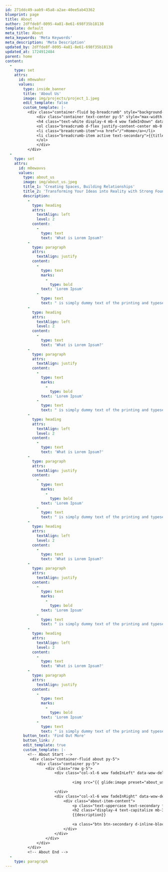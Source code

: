 ```yaml
---
id: 271ddc49-aab9-45a8-a2ae-40ee5ab43362
blueprint: page
title: About
author: 2dffde8f-8095-4a81-8e61-698f35b18138
template: default
meta_title: About
meta_keywords: 'Meta Keywords'
meta_description: 'Meta Description'
updated_by: 2dffde8f-8095-4a81-8e61-698f35b18138
updated_at: 1724912484
parent: home
content:
  -
    type: set
    attrs:
      id: m0ewahnr
      values:
        type: inside_banner
        title: 'About Us'
        image: img/projects/project_1.jpeg
        edit_template: false
        custom_template: |-
          <div class="container-fluid bg-breadcrumb" style="background-image: url({{image}});">
              <div class="container text-center py-5" style="max-width: 900px;">
              <h4 class="text-white display-4 mb-4 wow fadeInDown" data-wow-delay="0.1s" style="visibility: visible; animation-delay: 0.1s; animation-name: fadeInDown;">{{title}}</h4>
              <ol class="breadcrumb d-flex justify-content-center mb-0 wow fadeInDown" data-wow-delay="0.3s" style="visibility: visible; animation-delay: 0.3s; animation-name: fadeInDown;">
              <li class="breadcrumb-item"><a href="/">Home</a></li>
              <li class="breadcrumb-item active text-secondary">{{title}}</li>
              </ol>
              </div>
          </div>
  -
    type: set
    attrs:
      id: m0ewavvs
      values:
        type: about_us
        image: img/about_us.jpeg
        title_1: 'Creating Spaces, Building Relationships'
        title_2: 'Transforming Your Ideas into Reality with Strong Foundation and Expertise'
        description:
          -
            type: heading
            attrs:
              textAlign: left
              level: 2
            content:
              -
                type: text
                text: 'What is Lorem Ipsum?'
          -
            type: paragraph
            attrs:
              textAlign: justify
            content:
              -
                type: text
                marks:
                  -
                    type: bold
                text: 'Lorem Ipsum'
              -
                type: text
                text: " is simply dummy text of the printing and typesetting industry. Lorem Ipsum has been the industry's standard dummy text ever since the 1500s, when an unknown printer took a galley of type and scrambled it to make a type specimen book. It has survived not only five centuries, but also the leap into electronic typesetting, remaining essentially unchanged. It was popularised in the 1960s with the release of Letraset sheets containing Lorem Ipsum passages, and more recently with desktop publishing software like Aldus PageMaker including versions of Lorem Ipsum."
          -
            type: heading
            attrs:
              textAlign: left
              level: 2
            content:
              -
                type: text
                text: 'What is Lorem Ipsum?'
          -
            type: paragraph
            attrs:
              textAlign: justify
            content:
              -
                type: text
                marks:
                  -
                    type: bold
                text: 'Lorem Ipsum'
              -
                type: text
                text: " is simply dummy text of the printing and typesetting industry. Lorem Ipsum has been the industry's standard dummy text ever since the 1500s, when an unknown printer took a galley of type and scrambled it to make a type specimen book. It has survived not only five centuries, but also the leap into electronic typesetting, remaining essentially unchanged. It was popularised in the 1960s with the release of Letraset sheets containing Lorem Ipsum passages, and more recently with desktop publishing software like Aldus PageMaker including versions of Lorem Ipsum."
          -
            type: heading
            attrs:
              textAlign: left
              level: 2
            content:
              -
                type: text
                text: 'What is Lorem Ipsum?'
          -
            type: paragraph
            attrs:
              textAlign: justify
            content:
              -
                type: text
                marks:
                  -
                    type: bold
                text: 'Lorem Ipsum'
              -
                type: text
                text: " is simply dummy text of the printing and typesetting industry. Lorem Ipsum has been the industry's standard dummy text ever since the 1500s, when an unknown printer took a galley of type and scrambled it to make a type specimen book. It has survived not only five centuries, but also the leap into electronic typesetting, remaining essentially unchanged. It was popularised in the 1960s with the release of Letraset sheets containing Lorem Ipsum passages, and more recently with desktop publishing software like Aldus PageMaker including versions of Lorem Ipsum."
          -
            type: heading
            attrs:
              textAlign: left
              level: 2
            content:
              -
                type: text
                text: 'What is Lorem Ipsum?'
          -
            type: paragraph
            attrs:
              textAlign: justify
            content:
              -
                type: text
                marks:
                  -
                    type: bold
                text: 'Lorem Ipsum'
              -
                type: text
                text: " is simply dummy text of the printing and typesetting industry. Lorem Ipsum has been the industry's standard dummy text ever since the 1500s, when an unknown printer took a galley of type and scrambled it to make a type specimen book. It has survived not only five centuries, but also the leap into electronic typesetting, remaining essentially unchanged. It was popularised in the 1960s with the release of Letraset sheets containing Lorem Ipsum passages, and more recently with desktop publishing software like Aldus PageMaker including versions of Lorem Ipsum."
          -
            type: heading
            attrs:
              textAlign: left
              level: 2
            content:
              -
                type: text
                text: 'What is Lorem Ipsum?'
          -
            type: paragraph
            attrs:
              textAlign: justify
            content:
              -
                type: text
                marks:
                  -
                    type: bold
                text: 'Lorem Ipsum'
              -
                type: text
                text: " is simply dummy text of the printing and typesetting industry. Lorem Ipsum has been the industry's standard dummy text ever since the 1500s, when an unknown printer took a galley of type and scrambled it to make a type specimen book. It has survived not only five centuries, but also the leap into electronic typesetting, remaining essentially unchanged. It was popularised in the 1960s with the release of Letraset sheets containing Lorem Ipsum passages, and more recently with desktop publishing software like Aldus PageMaker including versions of Lorem Ipsum."
        button_text: 'Find Out More'
        button_link: /
        edit_template: true
        custom_template: |-
          <!-- About Start --> 
           <div class="container-fluid about py-5"> 
              <div class="container py-5">
                  <div class="row g-5">
                      <div class="col-xl-6 wow fadeInLeft" data-wow-delay="0.1s">
                         
                              <img src="{{ glide:image preset="about_us" }}" class="img-1 img-fluid w-100"  alt="{{title_1}}">
                         
                      </div>
                      <div class="col-xl-6 wow fadeInRight" data-wow-delay="0.1s">
                          <div class="about-item-content">
                              <p class="text-uppercase text-secondary fs-5 mb-0">{{title_1}}</p>
                              <h2 class="display-4 text-capitalize mb-3">{{title_2}}</h2>
                              {{description}}
                              
                              <a class="btn btn-secondary d-inline-block py-3 px-5 me-2 flex-shrink-0 wow fadeInUp" title="{{title_1}}" data-wow-delay="0.1s" href="{{button_link}}">{{button_text}}</a>
                          </div>
                      </div>
                  </div>
              </div>
          </div>
          <!-- About End -->
  -
    type: paragraph
---
```

